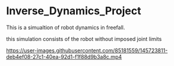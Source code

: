# Inverse_Dynamics_Project

This is a simualtion of robot dynamics in freefall.

this simulation consists of the robot without imposed joint limits

https://user-images.githubusercontent.com/85181559/145723811-deb4ef08-27c1-40ea-92d1-f1f88d9b3a8c.mp4

